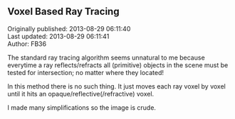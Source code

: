 ## Voxel Based Ray Tracing  
Originally published: 2013-08-29 06:11:40  
Last updated: 2013-08-29 06:11:41  
Author: FB36   
  
The standard ray tracing algorithm seems unnatural to me because everytime a ray reflects/refracts all (primitive) objects in the scene must be tested for intersection; no matter where they located!


In this method there is no such thing. It just moves each ray voxel by voxel until it hits an opaque/reflective(/refractive) voxel.


I made many simplifications so the image is crude.